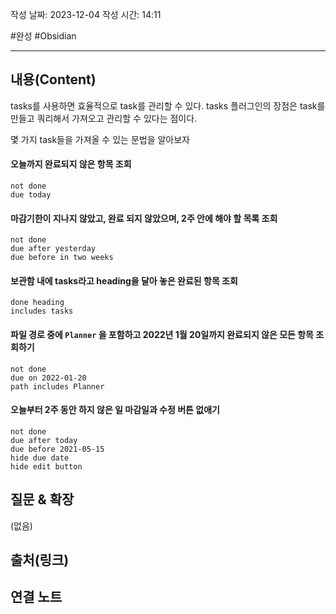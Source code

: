 작성 날짜: 2023-12-04
작성 시간: 14:11

#완성 #Obsidian 

----
## 내용(Content)

tasks를 사용하면 효율적으로 task를 관리할 수 있다. tasks 플러그인의 장점은 task를 만들고 쿼리해서 가져오고 관리할 수 있다는 점이다.

몇 가지 task들을 가져올 수 있는 문법을 알아보자

#### 오늘까지 완료되지 않은 항목 조회
```
not done 
due today
```


#### 마감기한이 지나지 않았고, 완료 되지 않았으며, 2주 안에 해야 할 목록 조회

```text
not done
due after yesterday
due before in two weeks
```


#### 보관함 내에 tasks라고 heading을 달아 놓은 완료된 항목 조회
```text
done heading 
includes tasks
```

#### 파일 경로 중에 `Planner` 을 포함하고 2022년 1월 20일까지 완료되지 않은 모든 항목 조회하기

```text
not done
due on 2022-01-20
path includes Planner
```

#### 오늘부터 2주 동안 하지 않은 일 마감일과 수정 버튼 없애기
```text
not done
due after today
due before 2021-05-15
hide due date
hide edit button
```
## 질문 & 확장

(없음)

## 출처(링크)


## 연결 노트











